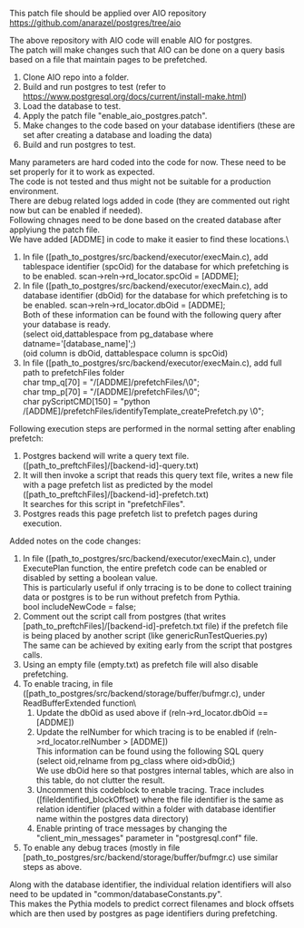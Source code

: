 This patch file should be applied over AIO repository https://github.com/anarazel/postgres/tree/aio

The above repository with AIO code will enable AIO for postgres.\
The patch will make changes such that AIO can be done on a query basis based on a file that maintain pages to be prefetched.

1. Clone AIO repo into a folder.
2. Build and run postgres to test (refer to https://www.postgresql.org/docs/current/install-make.html)
3. Load the database to test.
4. Apply the patch file "enable_aio_postgres.patch".
5. Make changes to the code based on your database identifiers (these are set after creating a database and loading the data)
6. Build and run postgres to test.

Many parameters are hard coded into the code for now. These need to be set properly for it to work as expected.\
The code is not tested and thus might not be suitable for a production environment.\
There are debug related logs added in code (they are commented out right now but can be enabled if needed).\
Following chnages need to be done based on the created database after applyiung the patch file.\
We have added [ADDME] in code to make it easier to find these locations.\
1. In file ([path_to_postgres/src/backend/executor/execMain.c), add tablespace identifier (spcOid) for the database for which prefetching is to be enabled.
   scan->reln->rd_locator.spcOid = [ADDME];
2. In file ([path_to_postgres/src/backend/executor/execMain.c), add database identifier (dbOid) for the database for which prefetching is to be enabled.
   scan->reln->rd_locator.dbOid = [ADDME];\
Both of these information can be found with the following query after your database is ready.\
(select oid,dattablespace from pg_database where datname='[database_name]';)\
(oid column is dbOid, dattablespace column is spcOid)
3. In file ([path_to_postgres/src/backend/executor/execMain.c), add full path to prefetchFiles folder\
   char tmp_q[70] = "/[ADDME]/prefetchFiles/\0";\
   char tmp_p[70] = "/[ADDME]/prefetchFiles/\0";\
   char pyScriptCMD[150] = "python /[ADDME]/prefetchFiles/identifyTemplate_createPrefetch.py \0";

Following execution steps are performed in the normal setting after enabling prefetch:
1. Postgres backend will write a query text file. ([path_to_preftchFiles]/[backend-id]-query.txt)
2. It will then invoke a script that reads this query text file, writes a new file with a page prefetch list as predicted by the model ([path_to_preftchFiles]/[backend-id]-prefetch.txt)\
   It searches for this script in "prefetchFiles".
3. Postgres reads this page prefetch list to prefetch pages during execution.

Added notes on the code changes:
1. In file ([path_to_postgres/src/backend/executor/execMain.c), under ExecutePlan function, the entire prefetch code can be enabled or disabled by setting a boolean value.\
   This is particularly useful if only trracing is to be done to collect training data or postgres is to be run without prefetch from Pythia.\
   bool includeNewCode = false;
2. Comment out the script call from postgres (that writes [path_to_preftchFiles]/[backend-id]-prefetch.txt file) if the prefetch file is being placed by another script (like genericRunTestQueries.py)\
   The same can be achieved by exiting early from the script that postgres calls.
3. Using an empty file (empty.txt) as prefetch file will also disable prefetching.
4. To enable tracing, in file ([path_to_postgres/src/backend/storage/buffer/bufmgr.c), under ReadBufferExtended function\
   1. Update the dbOid as used above
      if (reln->rd_locator.dbOid == [ADDME])
   2. Update the relNumber for which tracing is to be enabled
      if (reln->rd_locator.relNumber > [ADDME])\
      This information can be found using the following SQL query\
      (select oid,relname from pg_class where oid>dbOid;)\
      We use dbOid here so that postgres internal tables, which are also in this table, do not clutter the result.
   3. Uncomment this codeblock to enable tracing.
      Trace includes ([fileIdentified_blockOffset) where the file identifier is the same as relation identifier (placed within a folder with database identifier name within the postgres data directory)
   4. Enable printing of trace messages by changing the "client_min_messages" parameter in "postgresql.conf" file.
5. To enable any debug traces (mostly in file [path_to_postgres/src/backend/storage/buffer/bufmgr.c) use similar steps as above.

Along with the database identifier, the individual relation identifiers will also need to be updated in "common/databaseConstants.py".\
This makes the Pythia models to predict correct filenames and block offsets which are then used by postgres as page identifiers during prefetching.
